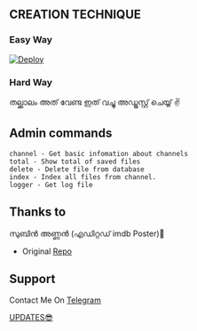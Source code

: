 ## CREATION TECHNIQUE

### Easy Way
[![Deploy](https://www.herokucdn.com/deploy/button.svg)](https://heroku.com/deploy?template=https://github.com/Sreejithmadmax/Media-Search-bot-v2)
### Hard Way
തല്ക്കാലം അത് വേണ്ട ഇത്‌ വച്ചു അഡ്ജസ്റ്റ് ചെയ്യ് ✌️

## Admin commands
```
channel - Get basic infomation about channels
total - Show total of saved files
delete - Delete file from database
index - Index all files from channel.
logger - Get log file
```
## Thanks to
സുബിൻ അണ്ണൻ (എഡിറ്റഡ് imdb Poster)🤩
* Original [Repo](https://github.com/Mahesh0253/Media-Search-bot)


## Support
Contact Me On [Telegram](https://t.me/Myfreak123)

[UPDATES😎](https://t.me/joinchat/GRyjgnhqIdtmNjI9)

